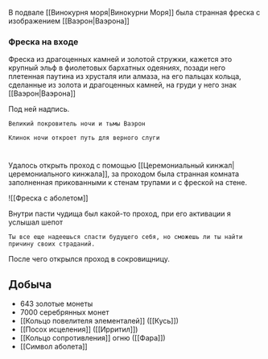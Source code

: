 В подвале [[Винокурня моря|Винокурни Моря]] была странная фреска с изображением [[Ваэрон|Ваэрона]]

### Фреска на входе

Фреска из драгоценных камней и золотой стружки, кажется это крупный эльф в фиолетовых бархатных одеяниях, позади него плетенная паутина из хрусталя или алмаза, на его пальцах кольца, сделанные из золота и драгоценных камней, на груди у него знак [[Ваэрон|Ваэрона]]

Под ней надпись.

```
Великий покровитель ночи и тьмы Ваэрон

Клинок ночи откроет путь для верного слуги
```

#

Удалось открыть проход с помощью [[Церемониальный кинжал|церемониального кинжала]], за проходом была странная комната заполненная прикованными к стенам трупами и с фреской на стене.

![[Фреска с аболетом]]

Внутри пасти чудища был какой-то проход, при его активации я услышал шепот

```
Ты все еще надеешься спасти будущего себя, но сможешь ли ты найти причину своих страданий.
```

После чего открылся проход в сокровищницу.

## Добыча

- 643 золотые монеты
- 7000 серебрянных монет
- [[Кольцо повелителя элементалей]] ([[Кусь]])
- [[Посох исцеления]] ([[Ирритил]])
- [[Кольцо сопротивления]] огню ([[Фара]])
- [[Символ аболета]]
